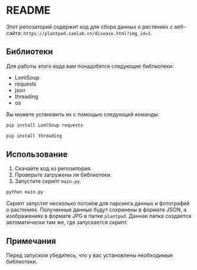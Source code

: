 # README

Этот репозиторий содержит код для сбора данных о растениях с веб-сайта: `https://plantpad.samlab.cn/disease.html?img_id=1`. 

## Библиотеки

Для работы этого кода вам понадобятся следующие библиотеки:

- LxmlSoup
- requests
- json
- threading
- os

Вы можете установить их с помощью следующей команды:

```bash
pip install LxmlSoup requests
```
```bash
pip install threading
```

## Использование

1. Скачайте код из репозитория.
2. Проверьте загружены ли библиотеки.
3. Запустите скрипт `main.py`.

```bash
python main.py
```

Скрипт запустит несколько потоков для парсинга данных и фотографий о растениях. Полученные данные будут сохранены в формате JSON, а изображениях в формате JPG в папке `plantpad`. Данная папка создается автоматически там же, где запускается скрипт. 

## Примечания

Перед запуском убедитесь, что у вас установлены необходимые библиотеки.
